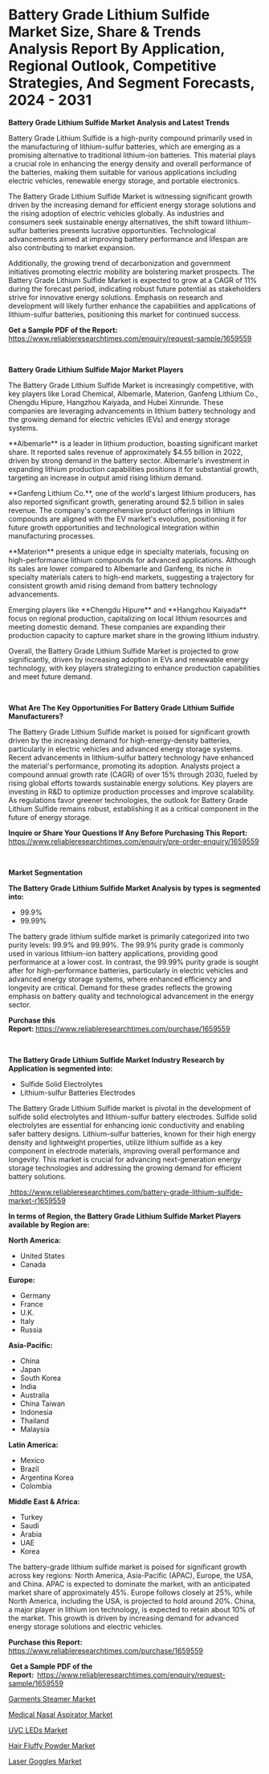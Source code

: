<p><h1>Battery Grade Lithium Sulfide Market Size, Share & Trends Analysis Report By Application, Regional Outlook, Competitive Strategies, And Segment Forecasts, 2024 - 2031</h1></p><p><strong>Battery Grade Lithium Sulfide Market Analysis and Latest Trends</strong></p>
<p><p>Battery Grade Lithium Sulfide is a high-purity compound primarily used in the manufacturing of lithium-sulfur batteries, which are emerging as a promising alternative to traditional lithium-ion batteries. This material plays a crucial role in enhancing the energy density and overall performance of the batteries, making them suitable for various applications including electric vehicles, renewable energy storage, and portable electronics.</p><p>The Battery Grade Lithium Sulfide Market is witnessing significant growth driven by the increasing demand for efficient energy storage solutions and the rising adoption of electric vehicles globally. As industries and consumers seek sustainable energy alternatives, the shift toward lithium-sulfur batteries presents lucrative opportunities. Technological advancements aimed at improving battery performance and lifespan are also contributing to market expansion.</p><p>Additionally, the growing trend of decarbonization and government initiatives promoting electric mobility are bolstering market prospects. The Battery Grade Lithium Sulfide Market is expected to grow at a CAGR of 11% during the forecast period, indicating robust future potential as stakeholders strive for innovative energy solutions. Emphasis on research and development will likely further enhance the capabilities and applications of lithium-sulfur batteries, positioning this market for continued success.</p></p>
<p><strong>Get a Sample PDF of the Report:&nbsp;</strong> <a href="https://www.reliableresearchtimes.com/enquiry/request-sample/1659559?utm_campaign=1347&utm_medium=2&utm_source=Github&utm_content=ia&utm_term=28092024&utm_id=battery-grade-lithium-sulfide">https://www.reliableresearchtimes.com/enquiry/request-sample/1659559</a></p>
<p>&nbsp;</p>
<p><strong>Battery Grade Lithium Sulfide Major Market Players</strong></p>
<p><p>The Battery Grade Lithium Sulfide Market is increasingly competitive, with key players like Lorad Chemical, Albemarle, Materion, Ganfeng Lithium Co., Chengdu Hipure, Hangzhou Kaiyada, and Hubei Xinrunde. These companies are leveraging advancements in lithium battery technology and the growing demand for electric vehicles (EVs) and energy storage systems.</p><p>**Albemarle** is a leader in lithium production, boasting significant market share. It reported sales revenue of approximately $4.55 billion in 2022, driven by strong demand in the battery sector. Albemarle's investment in expanding lithium production capabilities positions it for substantial growth, targeting an increase in output amid rising lithium demand.</p><p>**Ganfeng Lithium Co.**, one of the world's largest lithium producers, has also reported significant growth, generating around $2.5 billion in sales revenue. The company's comprehensive product offerings in lithium compounds are aligned with the EV market's evolution, positioning it for future growth opportunities and technological integration within manufacturing processes.</p><p>**Materion** presents a unique edge in specialty materials, focusing on high-performance lithium compounds for advanced applications. Although its sales are lower compared to Albemarle and Ganfeng, its niche in specialty materials caters to high-end markets, suggesting a trajectory for consistent growth amid rising demand from battery technology advancements.</p><p>Emerging players like **Chengdu Hipure** and **Hangzhou Kaiyada** focus on regional production, capitalizing on local lithium resources and meeting domestic demand. These companies are expanding their production capacity to capture market share in the growing lithium industry.</p><p>Overall, the Battery Grade Lithium Sulfide Market is projected to grow significantly, driven by increasing adoption in EVs and renewable energy technology, with key players strategizing to enhance production capabilities and meet future demand.</p></p>
<p>&nbsp;</p>
<p><strong>What Are The Key Opportunities For Battery Grade Lithium Sulfide Manufacturers?</strong></p>
<p><p>The Battery Grade Lithium Sulfide market is poised for significant growth driven by the increasing demand for high-energy-density batteries, particularly in electric vehicles and advanced energy storage systems. Recent advancements in lithium-sulfur battery technology have enhanced the material's performance, promoting its adoption. Analysts project a compound annual growth rate (CAGR) of over 15% through 2030, fueled by rising global efforts towards sustainable energy solutions. Key players are investing in R&D to optimize production processes and improve scalability. As regulations favor greener technologies, the outlook for Battery Grade Lithium Sulfide remains robust, establishing it as a critical component in the future of energy storage.</p></p>
<p><strong>Inquire or Share Your Questions If Any Before Purchasing This Report:</strong> <a href="https://www.reliableresearchtimes.com/enquiry/pre-order-enquiry/1659559?utm_campaign=1347&utm_medium=2&utm_source=Github&utm_content=ia&utm_term=28092024&utm_id=battery-grade-lithium-sulfide">https://www.reliableresearchtimes.com/enquiry/pre-order-enquiry/1659559</a></p>
<p>&nbsp;</p>
<p><strong>Market Segmentation</strong></p>
<p><strong>The Battery Grade Lithium Sulfide Market Analysis by types is segmented into:</strong></p>
<p><ul><li>99.9%</li><li>99.99%</li></ul></p>
<p><p>The battery grade lithium sulfide market is primarily categorized into two purity levels: 99.9% and 99.99%. The 99.9% purity grade is commonly used in various lithium-ion battery applications, providing good performance at a lower cost. In contrast, the 99.99% purity grade is sought after for high-performance batteries, particularly in electric vehicles and advanced energy storage systems, where enhanced efficiency and longevity are critical. Demand for these grades reflects the growing emphasis on battery quality and technological advancement in the energy sector.</p></p>
<p><strong>Purchase this Report:&nbsp;</strong><a href="https://www.reliableresearchtimes.com/purchase/1659559?utm_campaign=1347&utm_medium=2&utm_source=Github&utm_content=ia&utm_term=28092024&utm_id=battery-grade-lithium-sulfide">https://www.reliableresearchtimes.com/purchase/1659559</a></p>
<p>&nbsp;</p>
<p><strong>The Battery Grade Lithium Sulfide Market Industry Research by Application is segmented into:</strong></p>
<p><ul><li>Sulfide Solid Electrolytes</li><li>Lithium-sulfur Batteries Electrodes</li></ul></p>
<p><p>The Battery Grade Lithium Sulfide market is pivotal in the development of sulfide solid electrolytes and lithium-sulfur battery electrodes. Sulfide solid electrolytes are essential for enhancing ionic conductivity and enabling safer battery designs. Lithium-sulfur batteries, known for their high energy density and lightweight properties, utilize lithium sulfide as a key component in electrode materials, improving overall performance and longevity. This market is crucial for advancing next-generation energy storage technologies and addressing the growing demand for efficient battery solutions.</p></p>
<p><a href="https://www.reliableresearchtimes.com/battery-grade-lithium-sulfide-market-r1659559?utm_campaign=1347&utm_medium=2&utm_source=Github&utm_content=ia&utm_term=28092024&utm_id=battery-grade-lithium-sulfide">&nbsp;https://www.reliableresearchtimes.com/battery-grade-lithium-sulfide-market-r1659559</a></p>
<p><strong>In terms of Region, the Battery Grade Lithium Sulfide Market Players available by Region are:</strong></p>
<p>
    <p> <strong> North America: </strong>
        <ul>
            <li>United States</li>
            <li>Canada</li>
        </ul>
        </p> 
    <p> <strong> Europe: </strong>
        <ul>
            <li>Germany</li>
            <li>France</li>
            <li>U.K.</li>
            <li>Italy</li>
            <li>Russia</li>
        </ul>
        </p> 
    <p> <strong> Asia-Pacific: </strong>
        <ul>
            <li>China</li>
            <li>Japan</li>
            <li>South Korea</li>
            <li>India</li>
            <li>Australia</li>
            <li>China Taiwan</li>
            <li>Indonesia</li>
            <li>Thailand</li>
            <li>Malaysia</li>
        </ul>
        </p> 
    <p> <strong> Latin America: </strong>
        <ul>
            <li>Mexico</li>
            <li>Brazil</li>
            <li>Argentina Korea</li>
            <li>Colombia</li>
        </ul>
        </p> 
    <p> <strong> Middle East & Africa: </strong>
        <ul>
            <li>Turkey</li>
            <li>Saudi</li>
            <li>Arabia</li>
            <li>UAE</li>
            <li>Korea</li>
        </ul>
    </p>
    </p>
<p><p>The battery-grade lithium sulfide market is poised for significant growth across key regions: North America, Asia-Pacific (APAC), Europe, the USA, and China. APAC is expected to dominate the market, with an anticipated market share of approximately 45%. Europe follows closely at 25%, while North America, including the USA, is projected to hold around 20%. China, a major player in lithium ion technology, is expected to retain about 10% of the market. This growth is driven by increasing demand for advanced energy storage solutions and electric vehicles.</p></p>
<p><strong>Purchase this Report: </strong><a href="https://www.reliableresearchtimes.com/purchase/1659559?utm_campaign=1347&utm_medium=2&utm_source=Github&utm_content=ia&utm_term=28092024&utm_id=battery-grade-lithium-sulfide">https://www.reliableresearchtimes.com/purchase/1659559</a></p>
<p>&nbsp;<strong>Get a Sample PDF of the Report:&nbsp;&nbsp;</strong><a href="https://www.reliableresearchtimes.com/enquiry/request-sample/1659559?utm_campaign=1347&utm_medium=2&utm_source=Github&utm_content=ia&utm_term=28092024&utm_id=battery-grade-lithium-sulfide">https://www.reliableresearchtimes.com/enquiry/request-sample/1659559</a></p>
<p><strong></strong></p>
<p><p><a href="https://issuu.com/reportprime-2/docs/garments-steamer-market-size-2030.p_62e4d53f1e15d0?utm_campaign=1347&utm_medium=2&utm_source=Github&utm_content=ia&utm_term=28092024&utm_id=battery-grade-lithium-sulfide">Garments Steamer Market</a></p><p><a href="https://www.linkedin.com/pulse/comprehensive-look-product-type-pump-typesuction-mouth-typespray-hrbhf?utm_campaign=1347&utm_medium=2&utm_source=Github&utm_content=ia&utm_term=28092024&utm_id=battery-grade-lithium-sulfide">Medical Nasal Aspirator Market</a></p><p><a href="https://issuu.com/reportprime-2/docs/uvc-leds-market-size-2030.pptx_3f702fd94e6aec?utm_campaign=1347&utm_medium=2&utm_source=Github&utm_content=ia&utm_term=28092024&utm_id=battery-grade-lithium-sulfide">UVC LEDs Market</a></p><p><a href="https://www.linkedin.com/pulse/global-hair-fluffy-powder-market-focus-product-type-scent-typenon-ixdsf?utm_campaign=1347&utm_medium=2&utm_source=Github&utm_content=ia&utm_term=28092024&utm_id=battery-grade-lithium-sulfide">Hair Fluffy Powder Market</a></p><p><a href="https://www.linkedin.com/pulse/market-trends-global-laser-goggles-forecast-analysis-2024--jsqzf?utm_campaign=1347&utm_medium=2&utm_source=Github&utm_content=ia&utm_term=28092024&utm_id=battery-grade-lithium-sulfide">Laser Goggles Market</a></p></p>